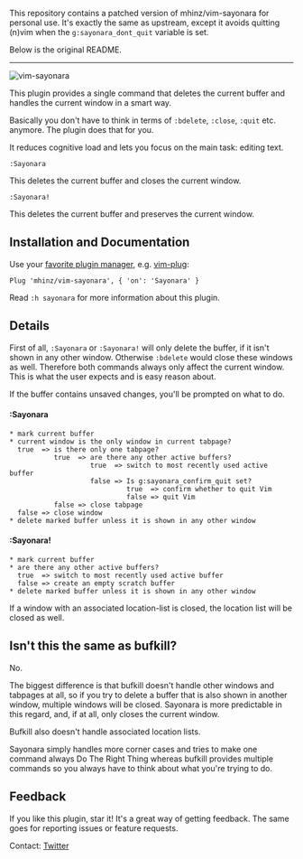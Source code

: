 This repository contains a patched version of mhinz/vim-sayonara for personal
use. It's exactly the same as upstream, except it avoids quitting (n)vim when
the `g:sayonara_dont_quit` variable is set. 

Below is the original README. 

---

![vim-sayonara](https://github.com/mhinz/vim-sayonara/blob/master/image/sayonara.png)

This plugin provides a single command that deletes the current buffer and
handles the current window in a smart way.

Basically you don't have to think in terms of `:bdelete`, `:close`, `:quit` etc.
anymore. The plugin does that for you.

It reduces cognitive load and lets you focus on the main task: editing text.

    :Sayonara

This deletes the current buffer and closes the current window.

    :Sayonara!

This deletes the current buffer and preserves the current window.

## Installation and Documentation

Use your [favorite plugin
manager](https://github.com/mhinz/vim-galore#managing-plugins), e.g.
[vim-plug](https://github.com/junegunn/vim-plug):

    Plug 'mhinz/vim-sayonara', { 'on': 'Sayonara' }

Read `:h sayonara` for more information about this plugin.

## Details

First of all, `:Sayonara` or `:Sayonara!` will only delete the buffer, if it
isn't shown in any other window. Otherwise `:bdelete` would close these windows
as well. Therefore both commands always only affect the current window. This is
what the user expects and is easy reason about.

If the buffer contains unsaved changes, you'll be prompted on what to do.

#### :Sayonara

    * mark current buffer
    * current window is the only window in current tabpage?
      true  => is there only one tabpage?
               true  => are there any other active buffers?
                        true  => switch to most recently used active buffer
                        false => Is g:sayonara_confirm_quit set?
                                 true  => confirm whether to quit Vim
                                 false => quit Vim
               false => close tabpage
      false => close window
    * delete marked buffer unless it is shown in any other window

#### :Sayonara!

    * mark current buffer
    * are there any other active buffers?
      true  => switch to most recently used active buffer
      false => create an empty scratch buffer
    * delete marked buffer unless it is shown in any other window

If a window with an associated location-list is closed, the location list will
be closed as well.

## Isn't this the same as bufkill?

No.

The biggest difference is that bufkill doesn't handle other windows and
tabpages at all, so if you try to delete a buffer that is also shown in another
window, multiple windows will be closed. Sayonara is more predictable in this
regard, and, if at all, only closes the current window.

Bufkill also doesn't handle associated location lists.

Sayonara simply handles more corner cases and tries to make one command always
Do The Right Thing whereas bufkill provides multiple commands so you always
have to think about what you're trying to do.

## Feedback

If you like this plugin, star it! It's a great way of getting feedback. The same
goes for reporting issues or feature requests.

Contact: [Twitter](https://twitter.com/_mhinz_)
